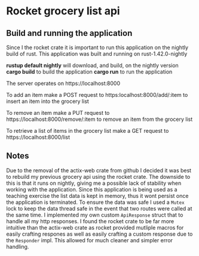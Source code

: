 # Rocket grocery list api

## Build and running the application

Since I the rocket crate it is important to run this application on the nightly build of rust. This application was built and
running on rust-1.42.0-nightly

**rustup default nightly** will download, and build, on the nightly version
**cargo build** to build the application
**cargo run** to run the application

The server operates on https://localhost:8000

To add an item make a POST request to https:localhost:8000/add/:item to insert an item into the grocery list

To remove an item make a PUT request to https://localhost:8000/remove/:item to remove an item from the grocery list

To retrieve a list of items in the grocery list make a GET request to https://localhost:8000/list


## Notes

Due to the removal of the actix-web crate from github I decided it was best to rebuild my previous grocery api using the rocket
crate.  The downside to this is that it runs on nightly, giving me a possible lack of stability when working with the application.
Since this application is being used as a teaching exercise the list data is kept in memory, thus it wont persist once the
application is terminated.  To ensure the data was safe I used a ```Mutex``` lock to keep the data thread safe in the event
that two routes were called at the same time.  I implemented my own custom ```ApiResponse``` struct that to handle all my
http responses.  I found the rocket crate to be far more intuitive than the actix-web crate as rocket provided mutliple macros
for easily crafting respones as well as easily crafting a custom response due to the ```Responder``` impl.  This allowed for 
much cleaner and simpler error handling.
